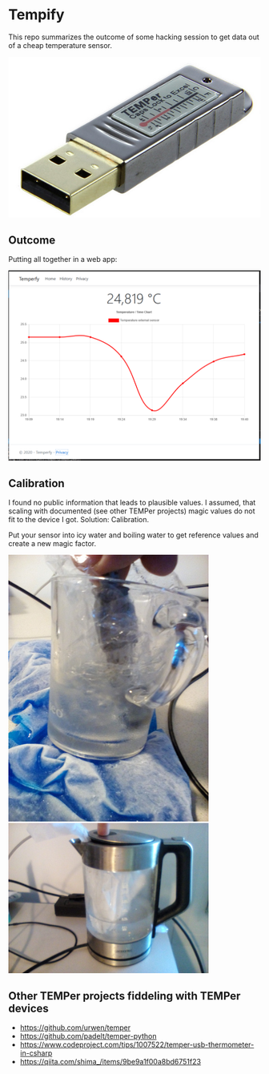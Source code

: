 # Tempify

This repo summarizes the outcome of some hacking session to get data out of a cheap temperature sensor.

![Image of TEMPer stick](TEMPERerStick.jpg)

## Outcome

Putting all together in a web app:

![Screenshot web application](TempifyDemo.png)

## Calibration

I found no public information that leads to plausible values. I assumed, that scaling with documented (see other TEMPer projects) magic values do not fit to the device I got. Solution: Calibration.

Put your sensor into icy water and boiling water to get reference values and create a new magic factor.

![Image of TEMPer freezin on 0°C](CalibratingZeroCelsius.jpg)
![Image of TEMPer boiling on 100°C](Calibrating100Celsius.jpg)

## Other TEMPer projects fiddeling with TEMPer devices

- <https://github.com/urwen/temper>
- <https://github.com/padelt/temper-python>
- <https://www.codeproject.com/tips/1007522/temper-usb-thermometer-in-csharp>
- <https://qiita.com/shima_/items/9be9a1f00a8bd6751f23>
